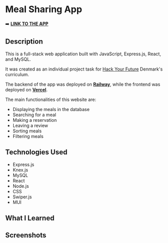 # Meal Sharing App

➡️ <a href="" target="_blank">**LINK TO THE APP**</a>

## Description

This is a full-stack web application built with JavaScript, Express.js, React, and MySQL.

It was created as an individual project task for [Hack Your Future](https://github.com/HackYourFuture-CPH) Denmark's curriculum.

The backend of the app was deployed on **[Railway](https://railway.app/)**, while the frontend was deployed on **[Vercel](https://vercel.com/)**.

The main functionalities of this website are:

-   Displaying the meals in the database
-   Searching for a meal
-   Making a reservation
-   Leaving a review
-   Sorting meals
-   Filtering meals

## Technologies Used

-   Express.js
-   Knex.js
-   MySQL
-   React
-   Node.js
-   CSS
-   Swiper.js
-   MUI

## What I Learned

## Screenshots

[//]: # ()
[//]: # (## Deploying)

[//]: # ()
[//]: # (All 3 components &#40;database, API, web app&#41; can be deployed for free at [Render.com]&#40;https://render.com&#41;.)

[//]: # (Sign in using your Github account to make the process smoother.)

[//]: # (When you sign in you can specify which of your repositories you want Render.com to have access to.)

[//]: # ()
[//]: # ([Database and API deployment instructions]&#40;./api/README.md#deploying&#41;  )

[//]: # ([App deployment instructions]&#40;./app/README.md#deploying-a-static-web-app&#41;)
